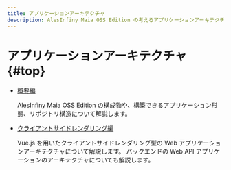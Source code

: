 ```yaml
---
title: アプリケーションアーキテクチャ
description: AlesInfiny Maia OSS Edition の考えるアプリケーションアーキテクチャについて解説します。
---
```


# アプリケーションアーキテクチャ {#top}

- [概要編](overview/index.md)

    AlesInfiny Maia OSS Edition の構成物や、構築できるアプリケーション形態、リポジトリ構造について解説します。

- [クライアントサイドレンダリング編](client-side-rendering/index.md)

    Vue.js を用いたクライアントサイドレンダリング型の Web アプリケーションアーキテクチャについて解説します。
    バックエンドの Web API アプリケーションのアーキテクチャについても解説します。

